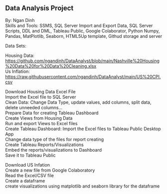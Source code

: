 
## Data Analysis Project
By: Ngan Dinh  
Skills and Tools: SSMS, SQL Server Import and Export Data, SQL Server Scripts, DDL and DML, Tableau Public, Google Colaborator, Python Numpy, Pandas, MatPlotlib, Seaborn, HTML5Up template, Githud storage and server

Data Sets: 

Housing Data: https://github.com/ngandinh/DataAnalyst/blob/main/Nashville%20Housing%20Data%20for%20Data%20Cleaning.xlsx  
Us Inflation: https://raw.githubusercontent.com/ngandinh/DataAnalyst/main/US%20CPI.csv

Download Housing Data Excel File  
Import the Excel file to SQL Server  
Clean Data: Change Data Type, update values, add columns, split data, delete unneeded columns...  
Prepare Data for creating Tableau Dashboard  
Create Views from Housing Data   
Run and export Views to Excel files  
Create Tableau Dashboard:
Import the Excel files to Tableau Public Desktop App  
Change data type of the files for report creating  
Create Tableau Reports/Visualizations  
Embed the reports/visualizations to Dashboard  
Save it to Tableau Public  

Download US Infation  
Create a new file from Google Colaboratory  
Read the Excel/CSV file  
Create a dataframe  
create visualizations using matplotlib and seaborn library for the dataframe  
